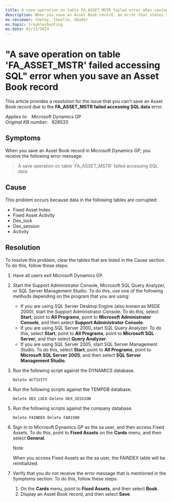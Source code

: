 ```yaml
---
title: A save operation on table FA_ASSET_MSTR failed error when saving Asset Book record
description: When you save an Asset Book record, an error that states save operation on table FA_ASSET_MSTR failed accessing SQL occurs. Provides a resolution.
ms.reviewer: theley, lmuelle, dbader
ms.topic: troubleshooting
ms.date: 03/13/2024
---
```

# "A save operation on table 'FA_ASSET_MSTR' failed accessing SQL" error when you save an Asset Book record

This article provides a resolution for the issue that you can't save an Asset Book record due to the **FA_ASSET_MSTR failed accessing SQL data** error.

_Applies to:_ &nbsp; Microsoft Dynamics GP  
_Original KB number:_ &nbsp; 928533

## Symptoms

When you save an Asset Book record in Microsoft Dynamics GP, you receive the following error message:

> A save operation on table 'FA_ASSET_MSTR' failed accessing SQL data

## Cause

This problem occurs because data in the following tables are corrupted:

- Fixed Asset Index
- Fixed Asset Activity
- Dex_lock
- Dex_session
- Activity

## Resolution

To resolve this problem, clear the tables that are listed in the Cause section. To do this, follow these steps:

1. Have all users exit Microsoft Dynamics GP.

2. Start the Support Administrator Console, Microsoft SQL Query Analyzer, or SQL Server Management Studio. To do this, use one of the following methods depending on the program that you are using:

    - If you are using SQL Server Desktop Engine (also known as MSDE 2000), start the Support Administrator Console. To do this, select **Start**, point to **All Programs**, point to **Microsoft Administrator Console**, and then select **Support Administrator Console**.
    - If you are using SQL Server 2000, start SQL Query Analyzer. To do this, select **Start**, point to **All Programs**, point to **Microsoft SQL Server**, and then select **Query Analyzer**.
    - If you are using SQL Server 2005, start SQL Server Management Studio. To do this, select **Start**, point to **All Programs**, point to **Microsoft SQL Server 2005**, and then select **SQL Server Management Studio**.

3. Run the following script against the DYNAMICS database.

    `Delete ACTIVITY`
4. Run the following scripts against the TEMPDB database.

   `Delete DEX_LOCK Delete DEX_SESSION`
5. Run the following scripts against the company database.

   `Delete FAINDEX Delete FA01500`

6. Sign in to Microsoft Dynamics GP as the sa user, and then access Fixed Assets. To do this, point to **Fixed Assets** on the **Cards** menu, and then select **General**.

   > [!NOTE]
   > When you access Fixed Assets as the sa user, the FAINDEX table will be reinitialized.

7. Verify that you do not receive the error message that is mentioned in the Symptoms section. To do this, follow these steps:

    1. On the **Cards** menu, point to **Fixed Assets**, and then select **Book**.
    2. Display an Asset Book record, and then select **Save**.
